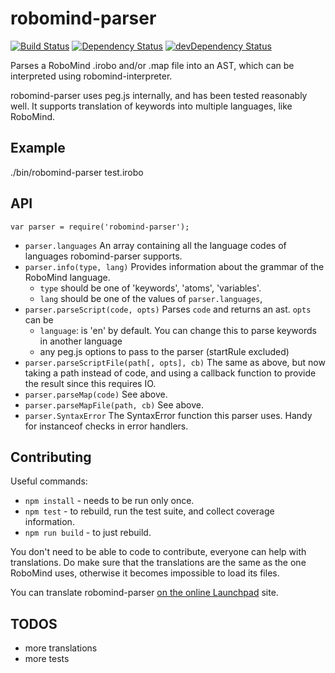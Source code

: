robomind-parser
===============

[![Build Status](https://travis-ci.org/marten-de-vries/robomind-parser.svg?branch=master)](https://travis-ci.org/marten-de-vries/robomind-parser)
[![Dependency Status](https://david-dm.org/marten-de-vries/robomind-parser.svg)](https://david-dm.org/marten-de-vries/robomind-parser)
[![devDependency Status](https://david-dm.org/marten-de-vries/robomind-parser/dev-status.svg)](https://david-dm.org/marten-de-vries/robomind-parser#info=devDependencies)

Parses a RoboMind .irobo and/or .map file into an AST, which can be
interpreted using robomind-interpreter.

robomind-parser uses peg.js internally, and has been tested reasonably
well. It supports translation of keywords into multiple languages, like
RoboMind.

Example
-------

./bin/robomind-parser test.irobo

API
---

``var parser = require('robomind-parser');``

- ``parser.languages``
  An array containing all the language codes of languages
  robomind-parser supports.
- ``parser.info(type, lang)``
  Provides information about the grammar of the RoboMind language.
  - ``type`` should be one of 'keywords', 'atoms', 'variables'.
  - ``lang`` should be one of the values of ``parser.languages``, 
- ``parser.parseScript(code, opts)``
  Parses ``code`` and returns an ast. ``opts`` can be
  - ``language``: is 'en' by default. You can change this to parse
    keywords in another language
  - any peg.js options to pass to the parser (startRule excluded)
- ``parser.parseScriptFile(path[, opts], cb)``
  The same as above, but now taking a path instead of code, and using a
  callback function to provide the result since this requires IO.
- ``parser.parseMap(code)``
  See above.
- ``parser.parseMapFile(path, cb)``
  See above.
- ``parser.SyntaxError``
  The SyntaxError function this parser uses. Handy for instanceof checks
  in error handlers.

Contributing
------------

Useful commands:

- ``npm install`` - needs to be run only once.
- ``npm test`` - to rebuild, run the test suite, and collect coverage
  information.
- ``npm run build`` - to just rebuild.

You don't need to be able to code to contribute, everyone can help with
translations. Do make sure that the translations are the same as the one
RoboMind uses, otherwise it becomes impossible to load its files.

You can translate robomind-parser
[on the online Launchpad](https://translations.launchpad.net/robomind-parser)
site.

TODOS
-----

- more translations
- more tests
